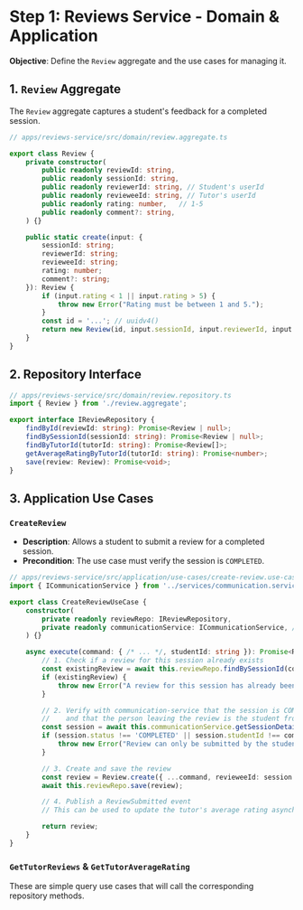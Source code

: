 # Step 1: Reviews Service - Domain & Application

**Objective**: Define the `Review` aggregate and the use cases for managing it.

## 1. `Review` Aggregate

The `Review` aggregate captures a student's feedback for a completed session.

```typescript
// apps/reviews-service/src/domain/review.aggregate.ts

export class Review {
    private constructor(
        public readonly reviewId: string,
        public readonly sessionId: string,
        public readonly reviewerId: string, // Student's userId
        public readonly revieweeId: string, // Tutor's userId
        public readonly rating: number,   // 1-5
        public readonly comment?: string,
    ) {}

    public static create(input: {
        sessionId: string;
        reviewerId: string;
        revieweeId: string;
        rating: number;
        comment?: string;
    }): Review {
        if (input.rating < 1 || input.rating > 5) {
            throw new Error("Rating must be between 1 and 5.");
        }
        const id = '...'; // uuidv4()
        return new Review(id, input.sessionId, input.reviewerId, input.revieweeId, input.rating, input.comment);
    }
}
```

## 2. Repository Interface

```typescript
// apps/reviews-service/src/domain/review.repository.ts
import { Review } from './review.aggregate';

export interface IReviewRepository {
    findById(reviewId: string): Promise<Review | null>;
    findBySessionId(sessionId: string): Promise<Review | null>;
    findByTutorId(tutorId: string): Promise<Review[]>;
    getAverageRatingByTutorId(tutorId: string): Promise<number>;
    save(review: Review): Promise<void>;
}
```

## 3. Application Use Cases

### `CreateReview`

-   **Description**: Allows a student to submit a review for a completed session.
-   **Precondition**: The use case must verify the session is `COMPLETED`.

```typescript
// apps/reviews-service/src/application/use-cases/create-review.use-case.ts
import { ICommunicationService } from '../services/communication.service.interface';

export class CreateReviewUseCase {
    constructor(
        private readonly reviewRepo: IReviewRepository,
        private readonly communicationService: ICommunicationService, // To check session status
    ) {}

    async execute(command: { /* ... */, studentId: string }): Promise<Review> {
        // 1. Check if a review for this session already exists
        const existingReview = await this.reviewRepo.findBySessionId(command.sessionId);
        if (existingReview) {
            throw new Error("A review for this session has already been submitted.");
        }

        // 2. Verify with communication-service that the session is COMPLETED
        //    and that the person leaving the review is the student from that session.
        const session = await this.communicationService.getSessionDetails(command.sessionId);
        if (session.status !== 'COMPLETED' || session.studentId !== command.studentId) {
            throw new Error("Review can only be submitted by the student for a completed session.");
        }

        // 3. Create and save the review
        const review = Review.create({ ...command, revieweeId: session.tutorId });
        await this.reviewRepo.save(review);

        // 4. Publish a ReviewSubmitted event
        // This can be used to update the tutor's average rating asynchronously.

        return review;
    }
}
```

### `GetTutorReviews` & `GetTutorAverageRating`

These are simple query use cases that will call the corresponding repository methods.
